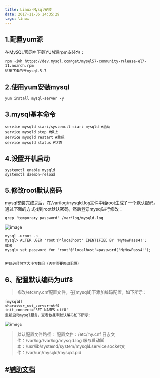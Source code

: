 ```yaml
---
title: Linux-Mysql安装
date: 2017-11-06 14:35:29
tags: linux
---
```

## 1.配置yum源
在MySQL官网中下载YUM源rpm安装包：

    rpm -ivh https://dev.mysql.com/get/mysql57-community-release-el7-11.noarch.rpm
    这里下载的是mysql.5.7
## 2.使用yum安装mysql

    yum install mysql-server -y
        
## 3.mysql基本命令

    service mysqld start/systemctl start mysqld #启动
    service mysqld stop #停止
    service mysqld restart #重启
    service mysqld status #状态
## 4.设置开机启动

    systemctl enable mysqld
    systemctl daemon-reload
## 5.修改root默认密码
mysql安装完成之后，在/var/log/mysqld.log文件中给root生成了一个默认密码。通过下面的方式找到root默认密码，然后登录mysql进行修改：
    
    grep 'temporary password' /var/log/mysqld.log

![image](http://www.centoscn.com/uploads/allimg/160626/1-160626010T0Z8.jpg)

    mysql -uroot -p
    mysql> ALTER USER 'root'@'localhost' IDENTIFIED BY 'MyNewPass4!'; 
    或者
    mysql> set password for 'root'@'localhost'=password('MyNewPass4!');
    
    
    密码必须包含大小写数组（否则需要修改配置）
    
## 6、配置默认编码为utf8
    
>修改/etc/my.cnf配置文件，在[mysqld]下添加编码配置，如下所示：

    [mysqld]
    character_set_server=utf8
    init_connect='SET NAMES utf8'
    重新启动mysql服务，查看数据库默认编码如下所示：
![image](http://www.centoscn.com/uploads/allimg/160626/1-160626010915C6.jpg)


>默认配置文件路径：  配置文件：/etc/my.cnf  日志文件：/var/log//var/log/mysqld.log  服务启动脚本：/usr/lib/systemd/system/mysqld.service  socket文件：/var/run/mysqld/mysqld.pid
## #[辅助文档](http://www.centoscn.com/mysql/2016/0626/7537.html)    